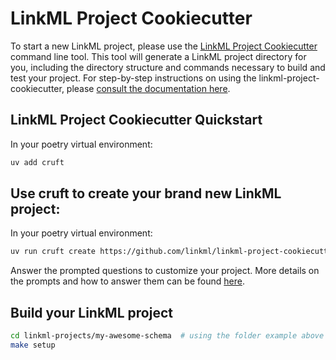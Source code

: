 # LinkML Project Cookiecutter

To start a new LinkML project, please use the [LinkML Project Cookiecutter](https://github.com/linkml/linkml-project-cookiecutter)
command line tool.  This tool will generate a LinkML project directory for you, including the directory structure
and commands necessary to build and test your project.  For  step-by-step instructions on using the linkml-project-cookiecutter, please
[consult the documentation here](https://github.com/linkml/linkml-project-cookiecutter/blob/main/README.md).

## LinkML Project Cookiecutter Quickstart
In your poetry virtual environment:

```bash
uv add cruft
```

## Use cruft to create your brand new LinkML project:

In your poetry virtual environment:

```bash
uv run cruft create https://github.com/linkml/linkml-project-cookiecutter
```

Answer the prompted questions to customize your project.  More details on the prompts and how to answer
them can be found [here](https://github.com/linkml/linkml-project-cookiecutter/blob/main/README.md).

## Build your LinkML project

```bash
cd linkml-projects/my-awesome-schema  # using the folder example above
make setup
```
